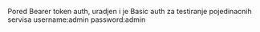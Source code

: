 Pored Bearer token auth, uradjen i je Basic auth za testiranje pojedinacnih servisa 
username:admin password:admin 